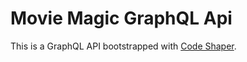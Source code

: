 # Movie Magic GraphQL Api

This is a GraphQL API bootstrapped with [Code Shaper](https://code-shaper.dev).
